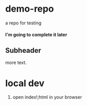 # demo-repo
a repo for testing

#### I'm going to complete it later

## Subheader

more text.


# local dev
1. open index!;html in your browser
